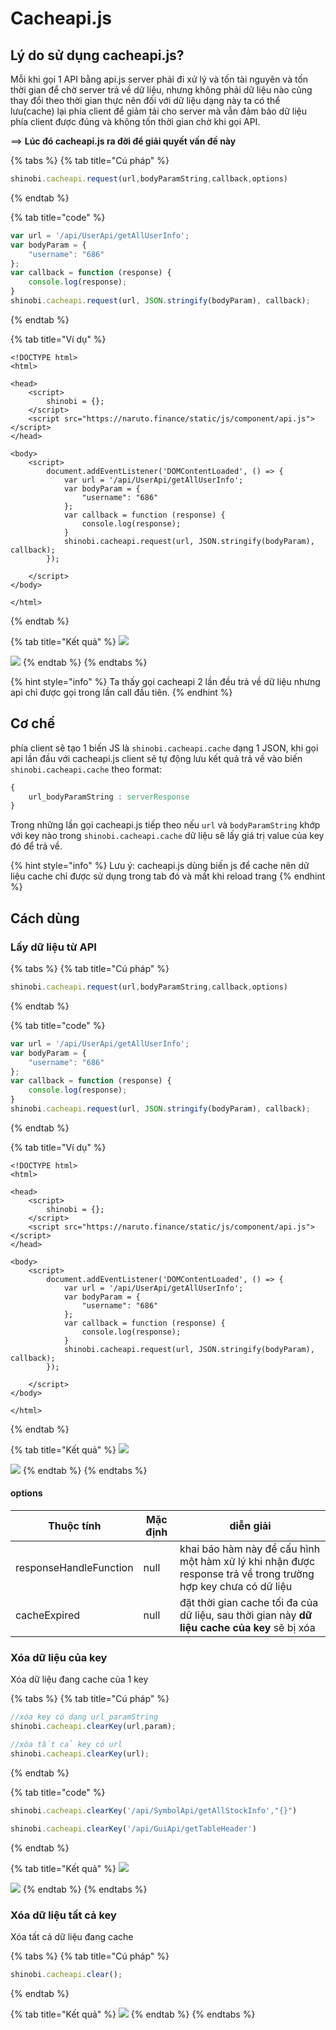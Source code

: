 # Cacheapi.js

## Lý do sử dụng cacheapi.js?

Mỗi khi gọi 1 API bằng api.js server phải đi xử lý và tốn tài nguyên và tốn thời gian để chờ server trả về dữ liệu, nhưng không phải dữ liệu nào cũng thay đổi theo thời gian thực nên đối với dữ liệu dạng này ta có thể lưu(cache) lại phía client để giảm tải cho server mà vẫn đảm bảo dữ liệu phía client được đúng và không tốn thời gian chờ khi gọi API.

\==> **Lúc đó cacheapi.js ra đời để giải quyết vấn đề này**

{% tabs %}
{% tab title="Cú pháp" %}
```javascript
shinobi.cacheapi.request(url,bodyParamString,callback,options)
```
{% endtab %}

{% tab title="code" %}
```javascript
var url = '/api/UserApi/getAllUserInfo';
var bodyParam = {
    "username": "686"
};
var callback = function (response) {
    console.log(response);
}
shinobi.cacheapi.request(url, JSON.stringify(bodyParam), callback);
```
{% endtab %}

{% tab title="Ví dụ" %}
```markup
<!DOCTYPE html>
<html>

<head>
    <script>
        shinobi = {};
    </script>
    <script src="https://naruto.finance/static/js/component/api.js"></script>
</head>

<body>
    <script>
        document.addEventListener('DOMContentLoaded', () => {
            var url = '/api/UserApi/getAllUserInfo';
            var bodyParam = {
                "username": "686"
            };
            var callback = function (response) {
                console.log(response);
            }
            shinobi.cacheapi.request(url, JSON.stringify(bodyParam), callback);
        });

    </script>
</body>

</html>
```
{% endtab %}

{% tab title="Kết quả" %}
![](<../.gitbook/assets/image (31).png>)

![](<../.gitbook/assets/image (20).png>)
{% endtab %}
{% endtabs %}

{% hint style="info" %}
Ta thấy gọi cacheapi 2 lần đều trả về dữ liệu nhưng api chỉ được gọi trong lần call đầu tiên.
{% endhint %}

## Cơ chế

phía client sẽ tạo 1 biến JS là `shinobi.cacheapi.cache` dạng 1 JSON, khi gọi api lần đầu với cacheapi.js client sẽ tự động lưu kết quả trả về vào biến `shinobi.cacheapi.cache` theo format:

```css
{
    url_bodyParamString : serverResponse
}
```

Trong những lần gọi cacheapi.js tiếp theo nếu `url` và `bodyParamString` khớp với key nào trong `shinobi.cacheapi.cache` dữ liệu sẽ lấy giá trị value của key đó để trả về.

{% hint style="info" %}
Lưu ý: cacheapi.js dùng biến js để cache nên dữ liệu cache chỉ được sử dụng trong tab đó và mất khi reload trang
{% endhint %}

## Cách dùng

### Lấy dữ liệu từ API

{% tabs %}
{% tab title="Cú pháp" %}
```javascript
shinobi.cacheapi.request(url,bodyParamString,callback,options)
```
{% endtab %}

{% tab title="code" %}
```javascript
var url = '/api/UserApi/getAllUserInfo';
var bodyParam = {
    "username": "686"
};
var callback = function (response) {
    console.log(response);
}
shinobi.cacheapi.request(url, JSON.stringify(bodyParam), callback);
```
{% endtab %}

{% tab title="Ví dụ" %}
```markup
<!DOCTYPE html>
<html>

<head>
    <script>
        shinobi = {};
    </script>
    <script src="https://naruto.finance/static/js/component/api.js"></script>
</head>

<body>
    <script>
        document.addEventListener('DOMContentLoaded', () => {
            var url = '/api/UserApi/getAllUserInfo';
            var bodyParam = {
                "username": "686"
            };
            var callback = function (response) {
                console.log(response);
            }
            shinobi.cacheapi.request(url, JSON.stringify(bodyParam), callback);
        });

    </script>
</body>

</html>
```
{% endtab %}

{% tab title="Kết quả" %}
![](<../.gitbook/assets/image (31).png>)

![](<../.gitbook/assets/image (20).png>)
{% endtab %}
{% endtabs %}

#### options

| Thuộc tính             | Mặc định | diễn giải                                                                                                     |
| ---------------------- | -------- | ------------------------------------------------------------------------------------------------------------- |
| responseHandleFunction | null     | khai báo hàm này để cấu hình một hàm xử lý khi nhận được response trả về trong trường hợp key chưa có dữ liệu |
| cacheExpired           | null     | đặt thời gian cache tối đa của dữ liệu, sau thời gian này **dữ liệu cache** **của key** sẽ bị xóa             |

### Xóa dữ liệu của key

Xóa dữ liệu đang cache của 1 key

{% tabs %}
{% tab title="Cú pháp" %}
```javascript
//xóa key có dạng url_paramString
shinobi.cacheapi.clearKey(url,param);

//xóa tất cả key có url
shinobi.cacheapi.clearKey(url);
```
{% endtab %}

{% tab title="code" %}
```javascript
shinobi.cacheapi.clearKey('/api/SymbolApi/getAllStockInfo',"{}")

shinobi.cacheapi.clearKey('/api/GuiApi/getTableHeader')
```
{% endtab %}

{% tab title="Kết quả" %}
![](<../.gitbook/assets/image (37).png>)

![](<../.gitbook/assets/image (33).png>)
{% endtab %}
{% endtabs %}

### Xóa dữ liệu tất cả key

Xóa tất cả dữ liệu đang cache

{% tabs %}
{% tab title="Cú pháp" %}
```javascript
shinobi.cacheapi.clear();
```
{% endtab %}

{% tab title="Kết quả" %}
![](<../.gitbook/assets/image (29).png>)
{% endtab %}
{% endtabs %}
